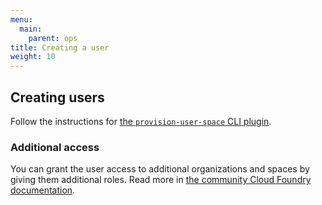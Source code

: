 ```yaml
---
menu:
  main:
    parent: ops
title: Creating a user
weight: 10
---
```


## Creating users

Follow the instructions for [the `provision-user-space` CLI plugin](https://github.com/18F/cf-provision-user-space-plugin).

### Additional access

You can grant the user access to additional organizations and spaces by giving them additional roles. Read more in [the community Cloud Foundry documentation](http://docs.cloudfoundry.org/concepts/roles.html#roles).

